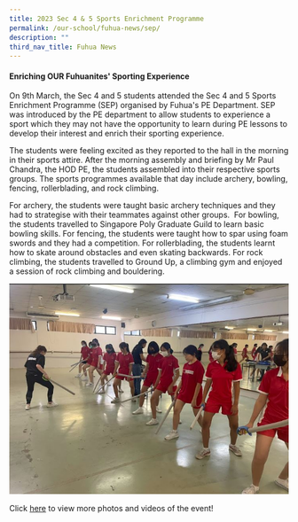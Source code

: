 ```yaml
---
title: 2023 Sec 4 & 5 Sports Enrichment Programme
permalink: /our-school/fuhua-news/sep/
description: ""
third_nav_title: Fuhua News
---
```

#### Enriching OUR Fuhuanites' Sporting Experience

On 9th March, the Sec 4 and 5 students attended the Sec 4 and 5 Sports Enrichment Programme (SEP) organised by Fuhua's PE Department. SEP was introduced by the PE department to allow students to experience a sport which they may not have the opportunity to learn during PE lessons to develop their interest and enrich their sporting experience.

The students were feeling excited as they reported to the hall in the morning in their sports attire. After the morning assembly and briefing by Mr Paul Chandra, the HOD PE, the students assembled into their respective sports groups. The sports programmes available that day include archery, bowling, fencing, rollerblading, and rock climbing.

For archery, the students were taught basic archery techniques and they had to strategise with their teammates against other groups.  For bowling, the students travelled to Singapore Poly Graduate Guild to learn basic bowling skills. For fencing, the students were taught how to spar using foam swords and they had a competition. For rollerblading, the students learnt how to skate around obstacles and even skating backwards. For rock climbing, the students travelled to Ground Up, a climbing gym and enjoyed a session of rock climbing and bouldering.

![](/images/fencing.JPG)

Click [here](https://drive.google.com/drive/folders/1g7ZwHQ7tjI1H7AuoCSL_9wvP5GDZ_xxO?usp=sharing) to view more photos and videos of the event!